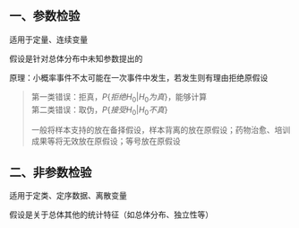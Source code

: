 


## 一、参数检验

适用于定量、连续变量

假设是针对总体分布中未知参数提出的

原理：小概率事件不太可能在一次事件中发生，若发生则有理由拒绝原假设

> 第一类错误：拒真，$P\{拒绝H_0|H_0为真\}$，能够计算  
> 第二类错误：取伪，$P\{接受H_0|H_0不真\}$
> 
> 一般将样本支持的放在备择假设，样本背离的放在原假设；药物治愈、培训成果等将无效放在原假设；等号放在原假设

## 二、非参数检验

适用于定类、定序数据、离散变量

假设是关于总体其他的统计特征（如总体分布、独立性等）






